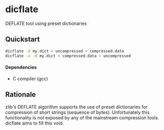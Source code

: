 dicflate
========

DEFLATE tool using preset dictionaries


Quickstart
----------
```bash
dicflate -d my.dict < uncompressed > compressed.data
dicflate -x -d my.dict < compressed.data > uncompressed
```

#### Dependencies
- C compiler (gcc)


Rationale
---------

zlib's DEFLATE algorithm supports the use of preset dictionaries for compression of short strings (sequence of bytes).
Unfortunately this functionality is not exposed by any of the mainstream compression tools.
dicflate aims to fill this void.
